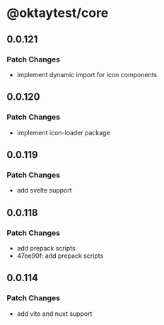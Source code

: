 # @oktaytest/core

## 0.0.121

### Patch Changes

- implement dynamic import for icon components

## 0.0.120

### Patch Changes

- implement icon-loader package

## 0.0.119

### Patch Changes

- add svelte support

## 0.0.118

### Patch Changes

- add prepack scripts
- 47ee90f: add prepack scripts

## 0.0.114

### Patch Changes

- add vite and nuxt support
